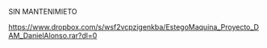 SIN MANTENIMIETO

https://www.dropbox.com/s/wsf2vcpzigenkba/EstegoMaquina_Proyecto_DAM_DanielAlonso.rar?dl=0
